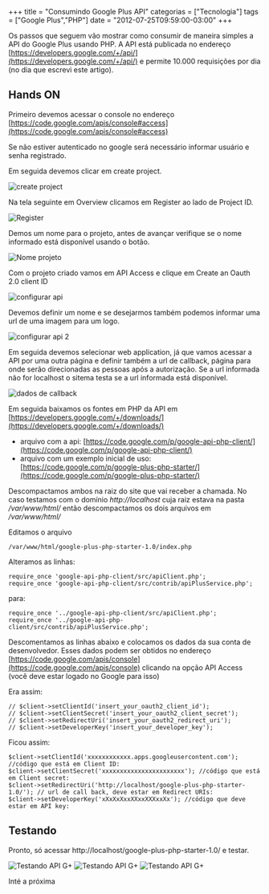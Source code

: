 +++
title = "Consumindo Google Plus API"
categorias = ["Tecnologia"]
tags = ["Google Plus","PHP"]
date = "2012-07-25T09:59:00-03:00"
+++

Os passos que seguem vão mostrar como consumir de maneira simples a API
do Google Plus usando PHP. A API está publicada no endereço
[https://developers.google.com/+/api/](https://developers.google.com/+/api/)
e permite 10.000 requisições
por dia (no dia que escrevi este artigo).

<!--continua-->

## Hands ON

Primeiro devemos acessar o console no endereço
[https://code.google.com/apis/console#access](https://code.google.com/apis/console#access)

Se não estiver autenticado no google será necessário informar usuário e
senha registrado.

Em seguida devemos clicar em create project.

<img class="img-responsive img-thumbnail" title="create project" alt="create project" src='/assets/images/tela1.png' />

Na tela seguinte em Overview clicamos em Register ao lado de Project ID.

<img class="img-responsive img-thumbnail" title="Register" alt="Register" src='/assets/images/tela2.png' />

Demos um nome para o projeto, antes de avançar verifique se o nome informado
está disponível usando o botão.

<img class="img-responsive img-thumbnail" title="Nome projeto" alt="Nome projeto" src='/assets/images/tela3.png' />

Com o projeto criado vamos em API Access e clique em Create an
Oauth 2.0 client ID

<img class="img-responsive img-thumbnail" title="configurar api" alt="configurar api" src='/assets/images/tela4.png' />

Devemos definir um nome e se desejarmos também podemos informar uma url
de uma imagem para um logo.

<img class="img-responsive img-thumbnail" title="configurar api 2" alt="configurar api 2" src='/assets/images/tela5.png' />

Em seguida devemos selecionar web application, já que vamos acessar a API
por uma outra página e definir também a url de callback, página para onde
serão direcionadas as pessoas após a autorização. Se a url informada não
for localhost o sitema testa se a url informada está disponível.

<img class="img-responsive img-thumbnail" title="dados de callback" alt="dados de callback" src='/assets/images/tela6.png' />

Em seguida baixamos os fontes em PHP da API em
[https://developers.google.com/+/downloads/](https://developers.google.com/+/downloads/) 
 - arquivo com a api: [https://code.google.com/p/google-api-php-client/](https://code.google.com/p/google-api-php-client/) 
 - arquivo com um exemplo inicial de uso: [https://code.google.com/p/google-plus-php-starter/](https://code.google.com/p/google-plus-php-starter/) 

Descompactamos ambos na raiz do site que vai receber a chamada.
No caso testamos com o domínio
*http://localhost* cuja raiz estava na pasta */var/www/html/* então
descompactamos os dois arquivos em */var/www/html/*

Editamos o arquivo

    /var/www/html/google-plus-php-starter-1.0/index.php

Alteramos as linhas:

    require_once 'google-api-php-client/src/apiClient.php';
    require_once 'google-api-php-client/src/contrib/apiPlusService.php';

para:

    require_once '../google-api-php-client/src/apiClient.php';
    require_once '../google-api-php-client/src/contrib/apiPlusService.php';

Descomentamos as linhas abaixo e colocamos os dados da sua conta de
desenvolvedor. Esses dados podem ser obtidos no endereço
[https://code.google.com/apis/console](https://code.google.com/apis/console) 
clicando na opção API Access (você deve estar logado no Google para isso)

Era assim:

    // $client->setClientId('insert_your_oauth2_client_id');
    // $client->setClientSecret('insert_your_oauth2_client_secret');
    // $client->setRedirectUri('insert_your_oauth2_redirect_uri');
    // $client->setDeveloperKey('insert_your_developer_key');

Ficou assim:

    $client->setClientId('xxxxxxxxxxxx.apps.googleusercontent.com'); //código que está em Client ID:
    $client->setClientSecret('xxxxxxxxxxxxxxxxxxxxxxx'); //código que está em Client secret:
    $client->setRedirectUri('http://localhost/google-plus-php-starter-1.0/'); // url de call back, deve estar em Redirect URIs:
    $client->setDeveloperKey('xXxXxXxxXXxxXXXxxXx'); //código que deve estar em API key:

## Testando

Pronto, só acessar http://localhost/google-plus-php-starter-1.0/ e testar.

<img class="img-responsive img-thumbnail" title="Testando API G+" alt="Testando API G+" src='/assets/images/testandogplus1.png' />
<img class="img-responsive img-thumbnail" title="Testando API G+" alt="Testando API G+" src='/assets/images/testandogplus2.png' />
<img class="img-responsive img-thumbnail" title="Testando API G+" alt="Testando API G+" src='/assets/images/testandogplus3.png' />

Inté a próxima
